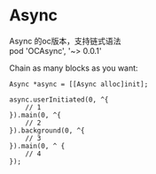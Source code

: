 # Async
Async 的oc版本，支持链式语法    
pod 'OCAsync', '~> 0.0.1'

Chain as many blocks as you want:

    Async *async = [[Async alloc]init];

    async.userInitiated(0, ^{
        // 1
    }).main(0, ^{
        // 2
    }).background(0, ^{
        // 3
    }).main(0, ^ {
        // 4
    });
